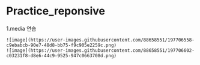 # Practice_reponsive

1.media 연습
```
![image](https://user-images.githubusercontent.com/88658551/197706558-c9ebabcb-90e7-48d8-bb75-f9c905e2259c.png)
![image](https://user-images.githubusercontent.com/88658551/197706602-c03231f8-d8e6-44c9-9525-947c0663708d.png)
```
